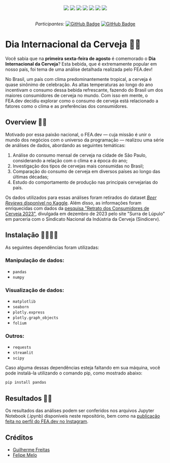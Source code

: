 <div align="center">
 
 <img src="https://img.shields.io/badge/Python-FFD43B?style=for-the-badge&logo=python&logoColor=blue" />
 <img src="https://img.shields.io/badge/pandas-%23150458.svg?style=for-the-badge&logo=pandas&logoColor=white"/>
 <img src="https://img.shields.io/badge/numpy-%23013243.svg?style=for-the-badge&logo=numpy&logoColor=white"/>
 <img src="https://img.shields.io/badge/SciPy-654FF0?style=for-the-badge&logo=SciPy&logoColor=white"/>
 <img src="https://img.shields.io/badge/Matplotlib-%23ffffff.svg?style=for-the-badge&logo=Matplotlib&logoColor=black"/>
 <img src="https://img.shields.io/badge/Plotly-%233F4F75.svg?style=for-the-badge&logo=plotly&logoColor=white"/>
 <img src="https://img.shields.io/badge/Instagram-E4405F?style=for-the-badge&logo=instagram&logoColor=white" />

</div>

<br>

<div align="center">

  *Participantes:*  <a href="https://github.com/Felipe0899">[![GitHub Badge](https://img.shields.io/badge/Felipe0899-100000?style=for-the-badge&logo=GitHub&logoColor=white)](https://github.com/Felipe0899)</a> 
  <a href="https://github.com/GvFreitas1">[![GitHub Badge](https://img.shields.io/badge/GvFreitas1-100000?style=for-the-badge&logo=GitHub&logoColor=white)](https://github.com/GvFreitas1)</a>

</div>

# Dia Internacional da Cerveja 🍻😎

Você sabia que na **primeira sexta-feira de agosto** é comemorado o **Dia Internacional da Cerveja**? Esta bebida, que é extremamente popular em nosso país, foi tema de uma análise detalhada realizada pelo FEA.dev!

No Brasil, um país com clima predominantemente tropical, a cerveja é quase sinônimo de celebração. As altas temperaturas ao longo do ano incentivam o consumo dessa bebida refrescante, fazendo do Brasil um dos maiores consumidores de cerveja no mundo. Com isso em mente, o FEA.dev decidiu explorar como o consumo de cerveja está relacionado a fatores como o clima e as preferências dos consumidores.

## Overview 🍻🧐

Motivado por essa paixão nacional, o FEA.dev — cuja missão é unir o mundo dos negócios com o universo da programação — realizou uma série de análises de dados, abordando as seguintes temáticas:

1. Análise do consumo mensal de cerveja na cidade de São Paulo, considerando a relação com o clima e a época do ano;
2. Investigação dos tipos de cervejas mais consumidas no Brasil;
3. Comparação do consumo de cerveja em diversos países ao longo das últimas décadas;
4. Estudo do comportamento de produção nas principais cervejarias do país.

Os dados utilizados para essas análises foram retirados do dataset [*Beer Reviews* disponível no Kaggle](https://www.kaggle.com/datasets/rdoume/beerreviews). Além disso, as informações foram enriquecidas com dados da [pesquisa "Retrato dos Consumidores de Cerveja 2023"](https://www.sindicerv.com.br/noticias/ipa-pilsen-e-mais-pesquisa-revela-os-estilos-de-cervejas-preferidos-dos-consumidores/), divulgada em dezembro de 2023 pelo site "Surra de Lúpulo" em parceria com o Sindicato Nacional da Indústria da Cerveja (Sindicerv).

## Instalação 👨‍💻👩‍💻

As seguintes dependências foram utilizadas:

### Manipulação de dados:

- `pandas`
- `numpy`

### Visualização de dados:

- `matplotlib`
- `seaborn`
- `plotly.express`
- `plotly.graph_objects`
- `folium`

### Outros:

- `requests`
- `streamlit`
- `scipy`

Caso alguma dessas dependências esteja faltando em sua máquina, você pode instalá-la utilizando o comando pip, como mostrado abaixo:

```bash
pip install pandas
```

## Resultados 💛🖤

Os resultados das análises podem ser conferidos nos arquivos Jupyter Notebook (.ipynb) disponíveis neste repositório, bem como na [publicação feita no perfil do FEA.dev no Instagram]().

## Créditos

* [Guilherme Freitas](https://github.com/GvFreitas1)
* [Felipe Melo](https://github.com/Felipe0899)
